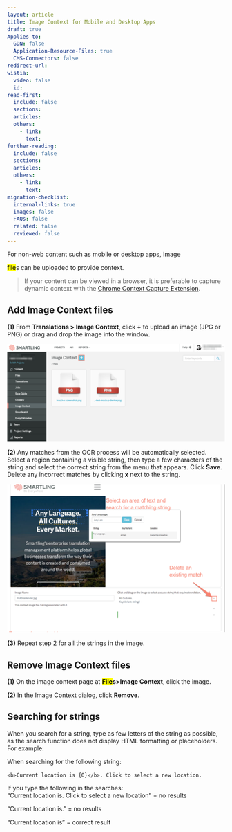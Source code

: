 ```yaml
---
layout: article
title: Image Context for Mobile and Desktop Apps
draft: true
Applies to:
  GDN: false
  Application-Resource-Files: true
  CMS-Connectors: false
redirect-url:
wistia:
  video: false
  id:
read-first:
  include: false
  sections:
  articles:
  others:
    - link:
      text:
further-reading:
  include: false
  sections:
  articles:
  others:
    - link:
      text:
migration-checklist:
  internal-links: true
  images: false
  FAQs: false
  related: false
  reviewed: false
---
```



For non-web content such as mobile or desktop apps, Image

<mark data-markjs="true" class="smartling-term term-underline" data-toggle="popover" title="" data-content="&lt;p&gt;Files are so great!&lt;/p&gt;&lt;ul&gt;&lt;li&gt;&lt;a  data-cke-saved-href=&quot;/test/&quot; href=&quot;/test/&quot;&gt;Download Files&lt;/a&gt;&lt;/li&gt;&lt;li&gt;&lt;a  data-cke-saved-href=&quot;/test3/&quot; href=&quot;/test3/&quot;&gt;More of the links&lt;/a&gt;&lt;/li&gt;&lt;/ul&gt;" data-original-title="File">file</mark>s can be uploaded to provide context.

> If your content can be viewed in a browser, it is preferable to capture dynamic context with the [Chrome Context Capture Extension](/support/sections/chrome-context-capture-extension/).

## Add Image Context files

**(1)** From **Translations &gt; Image Context**, click **+** to upload an image (JPG or PNG) or drag and drop the image into the window.

![](/uploads/versions/mobilecontext---x----1242-556x---.png)

**(2)** Any matches from the OCR process will be automatically selected. Select a region containing a visible string, then type a few characters of the string and select the correct string from the menu that appears. Click **Save**. Delete any incorrect matches by clicking **x** next to the string.

![](/uploads/versions/smartling---image-context---x0-72-1272-864-1219-828x---.png)

**(3)** Repeat step 2 for all the strings in the image.

## Remove Image Context files

**(1)** On the image context page at **<mark data-markjs="true" class="smartling-term">File</mark>s&gt;Image Context**, click the image.

**(2)** In the Image Context dialog, click **Remove**.

## Searching for strings

When you search for a string, type as few letters of the string as possible, as the search function does not display HTML formatting or placeholders. For example:

When searching for the following string:

<div class="highlighter-rouge"><pre class="highlight"><code>&lt;b&gt;Current location is {0}&lt;/b&gt;. Click to select a new location.
</code></pre></div>

If you type the following in the searches:
<br>“Current location is. Click to select a new location” = no results

“Current location is.” = no results

“Current location is” = correct result